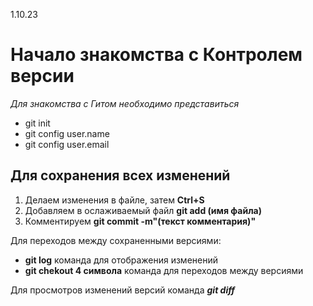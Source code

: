1.10.23
# Начало знакомства с Контролем версии


*Для знакомства с Гитом необходимо представиться*

* git init
* git config user.name
* git config user.email

## **Для сохранения всех изменений**

1. Делаем изменения в файле, затем **Ctrl+S**
2. Добавляем в ослаживаемый файл **git add (имя файла)**
3. Комментируем **git commit -m"(текст комментария)"**

Для переходов между сохраненными версиями:

* **git log** команда для отображения изменений
* **git chekout 4 символа** команда для переходов между версиями

Для просмотров изменений версий команда ***git diff***



 
